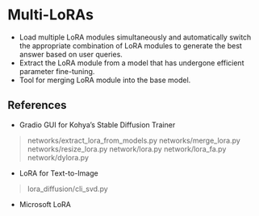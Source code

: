 # Multi-LoRAs

- Load multiple LoRA modules simultaneously and automatically switch the appropriate combination of LoRA modules to generate the best answer based on user queries.
- Extract the LoRA module from a model that has undergone efficient parameter fine-tuning.
- Tool for merging LoRA module into the base model.

## References

- Gradio GUI for Kohya’s Stable Diffusion Trainer

[](https://github.com/bmaltais/kohya_ss)
> networks/extract_lora_from_models.py
> networks/merge_lora.py
> networks/resize_lora.py
> network/lora.py
> network/lora_fa.py
> network/dylora.py

- LoRA for Text-to-Image

[](https://github.com/cloneofsimo/lora)
> lora_diffusion/cli_svd.py

- Microsoft LoRA
[](https://github.com/microsoft/LoRA)
